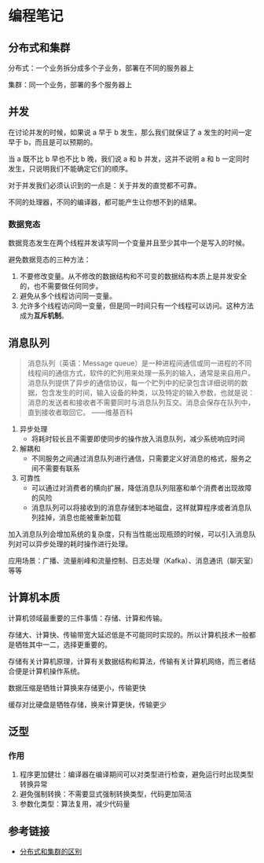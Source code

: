 # 编程笔记


## 分布式和集群

分布式：一个业务拆分成多个子业务，部署在不同的服务器上

集群：同一个业务，部署的多个服务器上

## 并发

在讨论并发的时候，如果说 a 早于 b 发生，那么我们就保证了 a 发生的时间一定早于 b，而且是可以预期的。

当 a 既不比 b 早也不比 b 晚，我们说 a 和 b 并发，这并不说明 a 和 b 一定同时发生，只说明我们不能确定它们的顺序。

对于并发我们必须认识到的一点是：关于并发的直觉都不可靠。  

不同的处理器，不同的编译器，都可能产生让你想不到的结果。

### 数据竞态

数据竞态发生在两个线程并发读写同一个变量并且至少其中一个是写入的时候。

避免数据竞态的三种方法：

1. 不要修改变量。从不修改的数据结构和不可变的数据结构本质上是并发安全的，也不需要做任何同步。
2. 避免从多个线程访问同一变量。
3. 允许多个线程访问同一变量，但是同一时间只有一个线程可以访问。这种方法成为**互斥机制**。

## 消息队列

> 消息队列（英语：Message queue）是一种进程间通信或同一进程的不同线程间的通信方式，软件的贮列用来处理一系列的输入，通常是来自用户。消息队列提供了异步的通信协议，每一个贮列中的纪录包含详细说明的数据，包含发生的时间，输入设备的种类，以及特定的输入参数，也就是说：消息的发送者和接收者不需要同时与消息队列互交。消息会保存在队列中，直到接收者取回它。 ——维基百科

1. 异步处理
   * 将耗时较长且不需要即使同步的操作放入消息队列，减少系统响应时间
2. 解耦和
   * 不同服务之间通过消息队列进行通信，只需要定义好消息的格式，服务之间不需要有联系
3. 可靠性
   * 可以通过对消费者的横向扩展，降低消息队列阻塞和单个消费者出现故障的风险
   * 消息队列可以将接收到的消息存储到本地磁盘，这样就算程序或者消息队列挂掉，消息也能被重新加载

加入消息队列会增加系统的复杂度，只有当性能出现瓶颈的时候，可以引入消息队列对可以异步处理的耗时操作进行处理。

应用场景：广播、流量削峰和流量控制、日志处理（Kafka）、消息通讯（聊天室）等等


## 计算机本质

计算机领域最重要的三件事情：存储、计算和传输。

存储大、计算快、传输带宽大延迟低是不可能同时实现的。所以计算机技术一般都是牺牲其中一二，选择更重要的。

存储有关计算机原理，计算有关数据结构和算法，传输有关计算机网络，而三者结合便是计算机操作系统。

数据压缩是牺牲计算换来存储更小，传输更快

缓存对比硬盘是牺牲存储，换来计算更快，传输更少

## 泛型

### 作用

1. 程序更加健壮：编译器在编译期间可以对类型进行检查，避免运行时出现类型转换异常
2. 避免强制转换：不需要显式强制转换类型，代码更加简洁
3. 参数化类型：算法复用，减少代码量

## 参考链接

* [分布式和集群的区别](https://www.zhihu.com/question/20004877)

